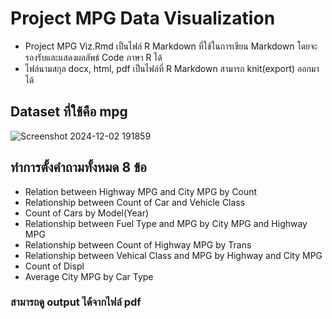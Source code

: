 # Project MPG Data Visualization 

- Project MPG Viz.Rmd เป็นไฟล์ R Markdown ที่ใช้ในการเขียน Markdown โดยจะรองรับและแสดงผลลัพธ์ Code ภาษา R ได้
- ไฟล์นามสกุล docx, html, pdf เป็นไฟล์ที่ R Markdown สามารถ knit(export) ออกมาได้

## Dataset ที่ใช้คือ mpg
![Screenshot 2024-12-02 191859](https://github.com/user-attachments/assets/02071f94-8589-4dfb-b52f-fadabec556c9)

## ทำการตั้งคำถามทั้งหมด 8 ข้อ
- Relation between Highway MPG and City MPG by Count
- Relationship between Count of Car and Vehicle Class
- Count of Cars by Model(Year)
- Relationship between Fuel Type and MPG by City MPG and Highway MPG
- Relationship between Count of Highway MPG by Trans
- Relationship between Vehical Class and MPG by Highway and City MPG
- Count of Displ
- Average City MPG by Car Type
### สามารถดู output ได้จากไฟล์ pdf
